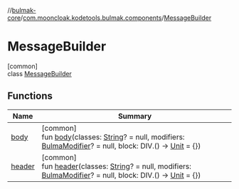 //[bulmak-core](../../../index.md)/[com.mooncloak.kodetools.bulmak.components](../index.md)/[MessageBuilder](index.md)

# MessageBuilder

[common]\
class [MessageBuilder](index.md)

## Functions

| Name | Summary |
|---|---|
| [body](body.md) | [common]<br>fun [body](body.md)(classes: [String](https://kotlinlang.org/api/core/kotlin-stdlib/kotlin/-string/index.html)? = null, modifiers: [BulmaModifier](../../com.mooncloak.kodetools.bulmak.modifier/-bulma-modifier/index.md)? = null, block: DIV.() -&gt; [Unit](https://kotlinlang.org/api/core/kotlin-stdlib/kotlin/-unit/index.html) = {}) |
| [header](header.md) | [common]<br>fun [header](header.md)(classes: [String](https://kotlinlang.org/api/core/kotlin-stdlib/kotlin/-string/index.html)? = null, modifiers: [BulmaModifier](../../com.mooncloak.kodetools.bulmak.modifier/-bulma-modifier/index.md)? = null, block: DIV.() -&gt; [Unit](https://kotlinlang.org/api/core/kotlin-stdlib/kotlin/-unit/index.html) = {}) |
